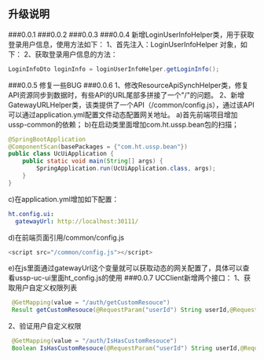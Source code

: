 ## 升级说明
###0.0.1
###0.0.2
###0.0.3
###0.0.4
新增LoginUserInfoHelper类，用于获取登录用户信息，使用方法如下：
1、首先注入：LoginUserInfoHelper 对象，如下：
2、获取登录用户信息的方法：
``` java
LoginInfoDto loginInfo = loginUserInfoHelper.getLoginInfo();
```
###0.0.5
修复一些BUG
###0.0.6
1、修改ResourceApiSynchHelper类，修复API资源同步到数据时，有些API的URL尾部多拼接了一个"/"的问题。
2、新增GatewayURLHelper类，该类提供了一个API（/common/config.js），通过该API可以通过application.yml配置文件动态配置网关地址。
a)首先前端项目增加ussp-common的依赖；
b)在启动类里面增加com.ht.ussp.bean包的扫描；
``` java
@SpringBootApplication
@ComponentScan(basePackages = {"com.ht.ussp.bean"})
public class UcUiApplication {
    public static void main(String[] args) {
        SpringApplication.run(UcUiApplication.class, args);
    }
}
```

c)在application.yml增加如下配置：
``` yml
ht.config.ui:
  gatewayUrl: http://localhost:30111/
```

d)在前端页面引用/common/config.js

``` javascript 
<script src="/common/config.js"></script>
```

e)在js里面通过gatewayUrl这个变量就可以获取动态的网关配置了，具体可以查看ussp-uc-ui里面ht_config.js的使用
###0.0.7
UCClient新增两个接口：
1、获取用户自定义权限列表
``` java
 @GetMapping(value = "/auth/getCustomResouce")
 Result getCustomResouce(@RequestParam("userId") String userId,@RequestParam("app") String app);
```
2、验证用户自定义权限
``` java
 @GetMapping(value = "/auth/IsHasCustomResouce")
 Boolean IsHasCustomResouce(@RequestParam("userId") String userId,@RequestParam("rescode") String rescode,@RequestParam("app") String app);
```